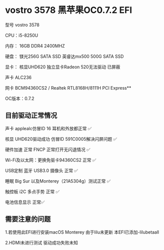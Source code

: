 # vostro 3578 黑苹果OC0.7.2 EFI

型号 vostro 3578

CPU：i5-8250U

内存： 16GB DDR4 2400MHZ

硬盘： 镁光256G SATA SSD
            英睿达mx500 500G SATA SSD

显卡： 核显UHD620
独立显卡Radeon 520无法驱动 已屏蔽

声卡 ALC236

网卡 BCM94360CS2 / Realtek RTL8168H/8111H PCI Express**

OC版本：0.7.2

## 目前驱动正常情况

声卡 applealc仿冒ID 16 耳机和外放都正常 ✅

核显 UHD620驱动成功 仿冒ID 591C0005解决闪屏问题 ✅

硬件加速 正常 FNCP 正常打开无闪退情况 ✅

Wi-Fi及以太网：更换免驱卡94360CS2 正常 ✅

USB定制 蓝牙 USB3.0 摄像头 正常 ✅

睡眠 Big Sur 以及Monterey（21A5304g）测试正常 ✅

触控板 i2C 多点手势 正常 ✅

电池信息显示 正常✅

## 需要注意的问题

1.若使用此EFI进行安装macOS Monterey 由于lilu未更新 本EFI已添加-lilubetaall

2.HDMI未进行测试 驱动成功失败未知


